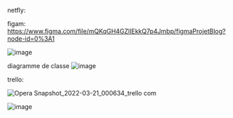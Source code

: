 netfly:





figam:
https://www.figma.com/file/mQKqGH4GZlIEkkQ7p4Jmbp/figmaProjetBlog?node-id=0%3A1


![image](https://user-images.githubusercontent.com/96245936/159189892-0ee12fc6-5e03-4867-81a2-459f9ea2140a.png)



diagramme de classe
![image](https://user-images.githubusercontent.com/96245936/159189907-64064594-2d1d-4d7b-a9f0-0a141208b991.png)


trello:

![Opera Snapshot_2022-03-21_000634_trello com](https://user-images.githubusercontent.com/96245936/159189972-e97c8fdd-4124-4f73-a7e5-1ad971cf9465.png)




![image](https://user-images.githubusercontent.com/96245936/159250908-8887035a-2f26-45d2-a8e2-e40c7d56cdca.png)


